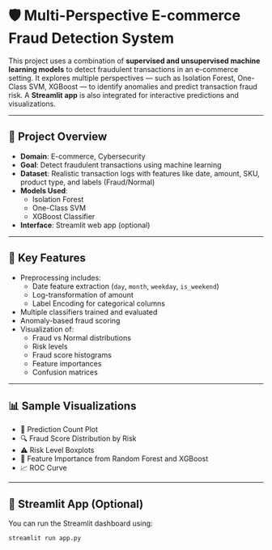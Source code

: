 # 🛡️ Multi-Perspective E-commerce Fraud Detection System

This project uses a combination of **supervised and unsupervised machine learning models** to detect fraudulent transactions in an e-commerce setting. It explores multiple perspectives — such as Isolation Forest, One-Class SVM, XGBoost — to identify anomalies and predict transaction fraud risk. A **Streamlit app** is also integrated for interactive predictions and visualizations.

---

## 📌 Project Overview

- **Domain**: E-commerce, Cybersecurity
- **Goal**: Detect fraudulent transactions using machine learning
- **Dataset**: Realistic transaction logs with features like date, amount, SKU, product type, and labels (Fraud/Normal)
- **Models Used**:
  - Isolation Forest
  - One-Class SVM
  - XGBoost Classifier
- **Interface**: Streamlit web app (optional)

---

## 🧠 Key Features

- Preprocessing includes:
  - Date feature extraction (`day`, `month`, `weekday`, `is_weekend`)
  - Log-transformation of amount
  - Label Encoding for categorical columns
- Multiple classifiers trained and evaluated
- Anomaly-based fraud scoring
- Visualization of:
  - Fraud vs Normal distributions
  - Risk levels
  - Fraud score histograms
  - Feature importances
  - Confusion matrices

---

## 📊 Sample Visualizations

- 📌 Prediction Count Plot  
- 🔍 Fraud Score Distribution by Risk  
- ⚠️ Risk Level Boxplots  
- 🎯 Feature Importance from Random Forest and XGBoost  
- 📈 ROC Curve

---

## 🚀 Streamlit App (Optional)

You can run the Streamlit dashboard using:

```bash
streamlit run app.py
